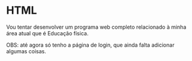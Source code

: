 # HTML
 
 Vou tentar desenvolver um programa web completo relacionado à minha área atual que é Educação física. 

OBS: até agora só tenho a página de login, que ainda falta adicionar algumas coisas.


